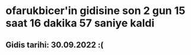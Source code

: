# ofarukbicer'in gidisine son 2 gun 15 saat 16 dakika 57 saniye kaldi

## Gidis tarihi: 30.09.2022 :(